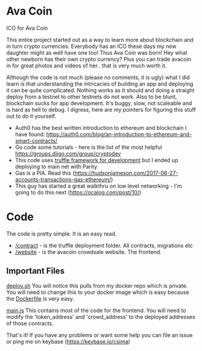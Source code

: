 # Ava Coin
ICO for Ava Coin

This entire project started out as a way to learn more about blockchain and in turn crypto currencies. Everybody has an ICO these days my new daughter might as well have one too! Thus Ava Coin was born! Hey what other newborn has their own crypto currency? Plus you can trade avacoin in for great photos and videos of her.. that is very much worth it.

Although the code is not much (please no comments, it is ugly) what I did learn is that understanding the intricacies of building an app and deploying it can be quite complicated. Nothing works as it should and doing a straight deploy from a testnet to other testnets do not work. Also to be blunt, blockchain sucks for app development. It's buggy, slow, not scaleable and is hard as hell to debug. I digress, here are my pointers for figuring this stuff out to do it yourself.

- Auth0 has the best written introduction to ethereum and blockchain I have found: https://auth0.com/blog/an-introduction-to-ethereum-and-smart-contracts/
- Go code some tutorials - here is the list of the most helpful https://groups.diigo.com/group/cryptodev
- This code uses [truffle framework for development](http://truffleframework.com/) but I ended up deploying to main net with Parity
- Gas is a PIA. Read this (https://hudsonjameson.com/2017-06-27-accounts-transactions-gas-ethereum/)
- This guy has started a great walkthru on low level networking - I'm going to do this next (https://ocalog.com/post/10/)

# Code
The code is pretty simple. It is an easy read. 
- [/contract](contract/) - is the truffle deployment folder. All contracts, migrations etc 
- [/website](website/) - is the avacoin crowdsale website. The frontend.

## Important Files
[deploy.sh](website/deploy.sh) You will notice this pulls from my docker repo which is private. You will need to change this to your docker image which is easy because the [Dockerfile](website/Dockerfile) is very easy.

[main.js](website/js/main.js) This contains most of the code for the frontend. You will need to modify the 'token_address' and 'crowd_address' to the deployed addresses of those contracts. 

That's it! If you have any problems or want some help you can file an issue or ping me on keybase (https://keybase.io/csima)
